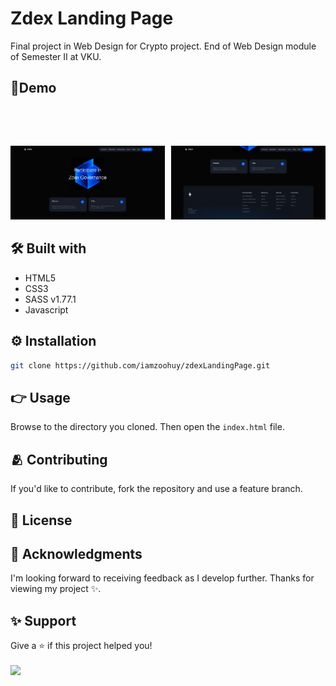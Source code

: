 # Zdex Landing Page
Final project in Web Design for Crypto project. End of Web Design module of Semester II at VKU.

## 📃Demo
<p>
  <img title='' src="./Screenshots/1" width="49%"/>
  <img title='' style='float: right' src="./Screenshots/2" width="49%"/>
</p>
<p>
  <img title='' src="./Screenshots/3" width="49%"/>
  <img title='' style='float: right' src="./Screenshots/4" width="49%"/>
</p>
<p>
  <img title='' src="./Screenshots/5.png" width="49%"/>
  <img title='' style='float: right' src="./Screenshots/6.png" width="49%"/>
</p>

## 🛠️ Built with
- HTML5
- CSS3
- SASS v1.77.1
- Javascript

## ⚙️ Installation
```bash
git clone https://github.com/iamzoohuy/zdexLandingPage.git
```

## 👉 Usage
Browse to the directory you cloned. Then open the `index.html` file.

## 🫂 Contributing
If you'd like to contribute, fork the repository and use a feature branch.

## 📄 License

## 🥹 Acknowledgments
I'm looking forward to receiving feedback as I develop further. Thanks for viewing my project ✨.

## ✨ Support
Give a ⭐ if this project helped you!<br><br>
<a href='https://www.buymeacoffee.com/zoohuyvn' target='_blank'><img style='height: 34px' src='https://i.imgur.com/Y2Ta2iz.png'/></a>
